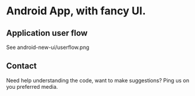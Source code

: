 # Android App, with fancy UI. 

## Application user flow 

See android-new-ui/userflow.png

## Contact

Need help understanding the code, want to make suggestions? Ping us on you preferred media. 

